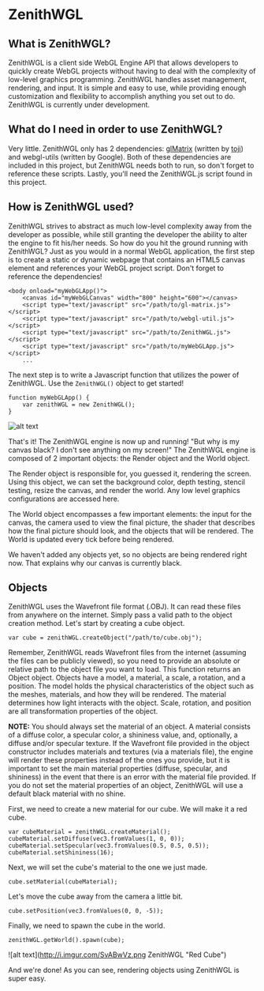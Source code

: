 # ZenithWGL
## What is ZenithWGL?
ZenithWGL is a client side WebGL Engine API that allows developers to quickly create WebGL projects without having to deal with the complexity of low-level graphics programming. ZenithWGL handles asset management, rendering, and input. It is simple and easy to use, while providing enough customization and flexibility to accomplish anything you set out to do. ZenithWGL is currently under development.

## What do I need in order to use ZenithWGL?
Very little. ZenithWGL only has 2 dependencies: [glMatrix](http://glmatrix.net/) (written by [toji](https://github.com/toji)) and webgl-utils (written by Google). Both of these dependencies are included in this project, but ZenithWGL needs both to run, so don't forget to reference these scripts. Lastly, you'll need the ZenithWGL.js script found in this project.

## How is ZenithWGL used?
ZenithWGL strives to abstract as much low-level complexity away from the developer as possible, while still granting the developer the ability to alter the engine to fit his/her needs. So how do you hit the ground running with ZenithWGL? Just as you would in a normal WebGL application, the first step is to create a static or dynamic webpage that contains an HTML5 canvas element and references your WebGL project script. Don't forget to reference the dependencies!
```
<body onload="myWebGLApp()">
    <canvas id="myWebGLCanvas" width="800" height="600"></canvas>
    <script type="text/javascript" src="/path/to/gl-matrix.js"></script>
    <script type="text/javascript" src="/path/to/webgl-util.js"></script>
    <script type="text/javascript" src="/path/to/ZenithWGL.js"></script>
    <script type="text/javascript" src="/path/to/myWebGLApp.js"></script>
    ...
```

The next step is to write a Javascript function that utilizes the power of ZenithWGL. Use the `ZenithWGL()` object to get started!
```
function myWebGLApp() {
    var zenithWGL = new ZenithWGL();
}
```
![alt text](http://i.imgur.com/X2XbIEx.png?1 "ZenithWGL Engine")

That's it! The ZenithWGL engine is now up and running! "But why is my canvas black? I don't see anything on my screen!" The ZenithWGL engine is composed of 2 important objects: the Render object and the World object.

The Render object is responsible for, you guessed it, rendering the screen. Using this object, we can set the background color, depth testing, stencil testing, resize the canvas, and render the world. Any low level graphics configurations are accessed here.

The World object encompasses a few important elements: the input for the canvas, the camera used to view the final picture, the shader that describes how the final picture should look, and the objects that will be rendered. The World is updated every tick before being rendered.

We haven't added any objects yet, so no objects are being rendered right now. That explains why our canvas is currently black.

## Objects
ZenithWGL uses the Wavefront file format (.OBJ). It can read these files from anywhere on the internet. Simply pass a valid path to the object creation method. Let's start by creating a cube object.
```
var cube = zenithWGL.createObject("/path/to/cube.obj");
```

Remember, ZenithWGL reads Wavefront files from the internet (assuming the files can be publicly viewed), so you need to provide an absolute or relative path to the object file you want to load. This function returns an Object object. Objects have a model, a material, a scale, a rotation, and a position. The model holds the physical characteristics of the object such as the meshes, materials, and how they will be rendered. The material determines how light interacts with the object. Scale, rotation, and position are all transformation properties of the object.

**NOTE:** You should always set the material of an object. A material consists of a diffuse color, a specular color, a shininess value, and, optionally, a diffuse and/or specular texture. If the Wavefront file provided in the object constructor includes materials and textures (via a materials file), the engine will render these properties instead of the ones you provide, but it is important to set the main material properties (diffuse, specular, and shininess) in the event that there is an error with the material file provided. If you do not set the material properties of an object, ZenithWGL will use a default black material with no shine.

First, we need to create a new material for our cube. We will make it a red cube.
```
var cubeMaterial = zenithWGL.createMaterial();
cubeMaterial.setDiffuse(vec3.fromValues(1, 0, 0));
cubeMaterial.setSpecular(vec3.fromValues(0.5, 0.5, 0.5));
cubeMaterial.setShininess(16);
```

Next, we will set the cube's material to the one we just made.
```
cube.setMaterial(cubeMaterial);
```

Let's move the cube away from the camera a little bit.
```
cube.setPosition(vec3.fromValues(0, 0, -5));
```

Finally, we need to spawn the cube in the world.
```
zenithWGL.getWorld().spawn(cube);
```
![alt text](http://i.imgur.com/SvABwVz.png ZenithWGL "Red Cube")

And we're done! As you can see, rendering objects using ZenithWGL is super easy.
